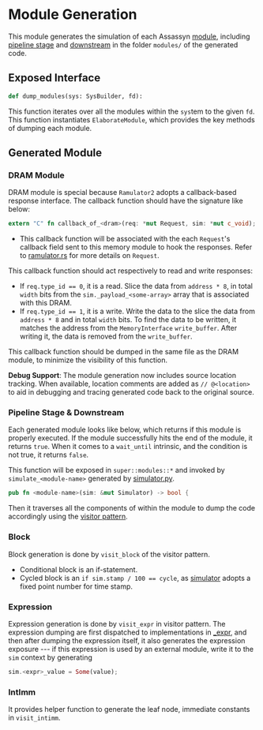 # Module Generation

This module generates the simulation of each Assassyn [module](../../ir/module/),
including [pipeline stage](../../ir/module/module.py) and [downstream](../../ir/module/downstream.py)
in the folder `modules/` of the generated code.

## Exposed Interface

```python
def dump_modules(sys: SysBuilder, fd):
```

This function iterates over all the modules within the `sys`tem
to the given `fd`.
This function instantiates `ElaborateModule`, which provides the key methods of dumping each module.

## Generated Module

### DRAM Module

DRAM module is special because `Ramulator2` adopts a callback-based response interface.
The callback function should have the signature like below:

```rust
extern "C" fn callback_of_<dram>(req: *mut Request, sim: *mut c_void);
```

- This callback function will be associated with the each `Request`'s
  callback field sent to this memory module to hook the responses.
  Refer to [ramulator.rs](../../../../tools/rust-sim-runtime/src/ramulator2.rs)
  for more details on `Request`.

This callback function should act respectively to read and write responses:
- If `req.type_id == 0`, it is a read. Slice the data from `address * 8`,
  in total `width` bits from the `sim._payload_<some-array>` array that is associated
  with this DRAM.
- If `req.type_id == 1`, it is a write. Write the data
  to the slice the data from `address * 8` and in total `width` bits.
  To find the data to be written, it matches the address from
  the `MemoryInterface` `write_buffer`. After writing it, the data
  is removed from the `write_buffer`.

This callback function should be dumped in the same file as the DRAM module,
to minimize the visibility of this function.

**Debug Support**: The module generation now includes source location tracking.
When available, location comments are added as `// @<location>` to aid in debugging
and tracing generated code back to the original source.

### Pipeline Stage & Downstream

Each generated module looks like below, which returns if this module is properly executed.
If the module successfully hits the end of the module, it returns `true`.
When it comes to a `wait_until` intrinsic, and the condition is not true,
it returns `false`.

This function will be exposed in `super::modules::*` and
invoked by `simulate_<module-name>` generated by [simulator.py](./simulator.py).

```rust
pub fn <module-name>(sim: &mut Simulator) -> bool {
```

Then it traverses all the components of within the module to dump the code accordingly
using the [visitor pattern](../../ir/visitor.py).


### Block

Block generation is done by `visit_block` of the visitor pattern.
- Conditional block is an if-statement.
- Cycled block is an `if sim.stamp / 100 == cycle`, as [simulator](./simulator.md)
  adopts a fixed point number for time stamp.

### Expression

Expression generation is done by `visit_expr` in visitor pattern.
The expression dumping are first dispatched to implementations in [_expr](./_expr/),
and then after dumping the expression itself, it also generates
the expression exposure --- if this expression is used by
an external module, write it to the `sim` context by generating

```rust
sim.<expr>_value = Some(value);
```

### IntImm

It provides helper function to generate the leaf node, immediate constants
in `visit_intimm`.